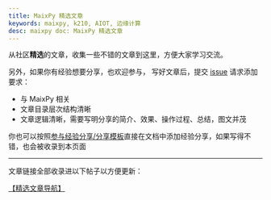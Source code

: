```yaml
---
title: MaixPy 精选文章
keywords: maixpy, k210, AIOT, 边缘计算
desc: maixpy doc: MaixPy 精选文章
---
```




从社区**精选**的文章，收集一些不错的文章到这里，方便大家学习交流。

另外，如果你有经验想要分享，也欢迎参与， 写好文章后，提交 [issue](https://github.com/sipeed/MaixPy_DOC/issues) 请求添加
要求：
* 与 MaixPy 相关
* 文章目录层次结构清晰
* 文章逻辑清晰，需要写明分享的简介、效果、操作过程、总结，图文并茂

你也可以按照[参与经验分享/分享模板](../share/my_share/README.md)直接在文档中添加经验分享，如果写得不错，也会被收录到本页面

-----------

文章链接全部收录进以下帖子以方便更新：

[【精选文章导航】](https://bbs.sipeed.com/thread/492)
